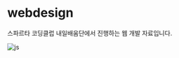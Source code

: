 # webdesign
스파르타 코딩클럽 내일배움단에서 진행하는 웹 개발 자료입니다.

![js](https://img.shields.io/badge/Linux-FCC624?style=for-the-badge&logo=linux&logoColor=black)
